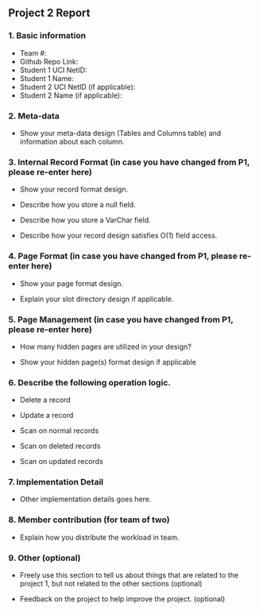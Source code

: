 ## Project 2 Report


### 1. Basic information
 - Team #:
 - Github Repo Link:
 - Student 1 UCI NetID:
 - Student 1 Name:
 - Student 2 UCI NetID (if applicable):
 - Student 2 Name (if applicable):

### 2. Meta-data
- Show your meta-data design (Tables and Columns table) and information about each column.



### 3. Internal Record Format (in case you have changed from P1, please re-enter here)
- Show your record format design.



- Describe how you store a null field.



- Describe how you store a VarChar field.



- Describe how your record design satisfies O(1) field access.



### 4. Page Format (in case you have changed from P1, please re-enter here)
- Show your page format design.



- Explain your slot directory design if applicable.



### 5. Page Management (in case you have changed from P1, please re-enter here)
- How many hidden pages are utilized in your design?



- Show your hidden page(s) format design if applicable



### 6. Describe the following operation logic.
- Delete a record



- Update a record



- Scan on normal records



- Scan on deleted records



- Scan on updated records



### 7. Implementation Detail
- Other implementation details goes here.



### 8. Member contribution (for team of two)
- Explain how you distribute the workload in team.



### 9. Other (optional)
- Freely use this section to tell us about things that are related to the project 1, but not related to the other sections (optional)



- Feedback on the project to help improve the project. (optional)